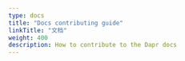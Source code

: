 ```yaml
---
type: docs
title: "Docs contributing guide"
linkTitle: "文档"
weight: 400
description: How to contribute to the Dapr docs
---
```


